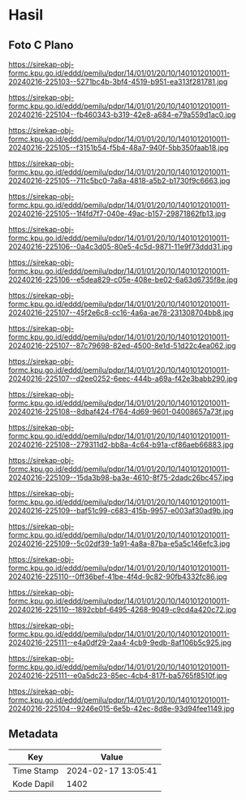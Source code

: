 # Hasil

## Foto C Plano

https://sirekap-obj-formc.kpu.go.id/eddd/pemilu/pdpr/14/01/01/20/10/1401012010011-20240216-225103--5271bc4b-3bf4-4519-b951-ea313f281781.jpg

https://sirekap-obj-formc.kpu.go.id/eddd/pemilu/pdpr/14/01/01/20/10/1401012010011-20240216-225104--fb460343-b319-42e8-a684-e79a559d1ac0.jpg

https://sirekap-obj-formc.kpu.go.id/eddd/pemilu/pdpr/14/01/01/20/10/1401012010011-20240216-225105--f3151b54-f5b4-48a7-940f-5bb350faab18.jpg

https://sirekap-obj-formc.kpu.go.id/eddd/pemilu/pdpr/14/01/01/20/10/1401012010011-20240216-225105--711c5bc0-7a8a-4818-a5b2-b1730f9c6663.jpg

https://sirekap-obj-formc.kpu.go.id/eddd/pemilu/pdpr/14/01/01/20/10/1401012010011-20240216-225105--1f4fd7f7-040e-49ac-b157-29871862fb13.jpg

https://sirekap-obj-formc.kpu.go.id/eddd/pemilu/pdpr/14/01/01/20/10/1401012010011-20240216-225106--0a4c3d05-80e5-4c5d-9871-11e9f73ddd31.jpg

https://sirekap-obj-formc.kpu.go.id/eddd/pemilu/pdpr/14/01/01/20/10/1401012010011-20240216-225106--e5dea829-c05e-408e-be02-6a63d6735f8e.jpg

https://sirekap-obj-formc.kpu.go.id/eddd/pemilu/pdpr/14/01/01/20/10/1401012010011-20240216-225107--45f2e6c8-cc16-4a6a-ae78-231308704bb8.jpg

https://sirekap-obj-formc.kpu.go.id/eddd/pemilu/pdpr/14/01/01/20/10/1401012010011-20240216-225107--87c79698-82ed-4500-8e1d-51d22c4ea062.jpg

https://sirekap-obj-formc.kpu.go.id/eddd/pemilu/pdpr/14/01/01/20/10/1401012010011-20240216-225107--d2ee0252-6eec-444b-a69a-f42e3babb290.jpg

https://sirekap-obj-formc.kpu.go.id/eddd/pemilu/pdpr/14/01/01/20/10/1401012010011-20240216-225108--8dbaf424-f764-4d69-9601-04008657a73f.jpg

https://sirekap-obj-formc.kpu.go.id/eddd/pemilu/pdpr/14/01/01/20/10/1401012010011-20240216-225108--279311d2-bb8a-4c64-b91a-cf86aeb66883.jpg

https://sirekap-obj-formc.kpu.go.id/eddd/pemilu/pdpr/14/01/01/20/10/1401012010011-20240216-225109--15da3b98-ba3e-4610-8f75-2dadc26bc457.jpg

https://sirekap-obj-formc.kpu.go.id/eddd/pemilu/pdpr/14/01/01/20/10/1401012010011-20240216-225109--baf51c99-c683-415b-9957-e003af30ad9b.jpg

https://sirekap-obj-formc.kpu.go.id/eddd/pemilu/pdpr/14/01/01/20/10/1401012010011-20240216-225109--5c02df39-1a91-4a8a-87ba-e5a5c146efc3.jpg

https://sirekap-obj-formc.kpu.go.id/eddd/pemilu/pdpr/14/01/01/20/10/1401012010011-20240216-225110--0ff36bef-41be-4f4d-9c82-90fb4332fc86.jpg

https://sirekap-obj-formc.kpu.go.id/eddd/pemilu/pdpr/14/01/01/20/10/1401012010011-20240216-225110--1892cbbf-6495-4268-9049-c9cd4a420c72.jpg

https://sirekap-obj-formc.kpu.go.id/eddd/pemilu/pdpr/14/01/01/20/10/1401012010011-20240216-225111--e4a0df29-2aa4-4cb9-9edb-8af106b5c925.jpg

https://sirekap-obj-formc.kpu.go.id/eddd/pemilu/pdpr/14/01/01/20/10/1401012010011-20240216-225111--e0a5dc23-85ec-4cb4-817f-ba5765f8510f.jpg

https://sirekap-obj-formc.kpu.go.id/eddd/pemilu/pdpr/14/01/01/20/10/1401012010011-20240216-225104--9246e015-6e5b-42ec-8d8e-93d94fee1149.jpg


## Metadata

| Key        | Value               |
| ---------- | ------------------- |
| Time Stamp | 2024-02-17 13:05:41 |
| Kode Dapil | 1402                |



